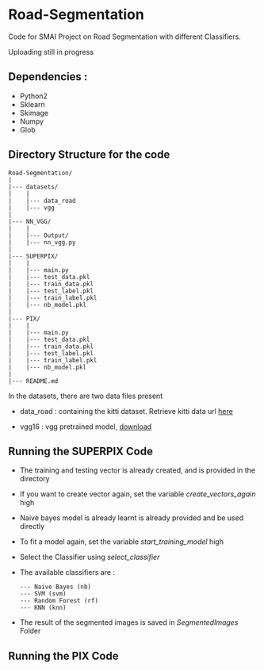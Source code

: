 # Road-Segmentation
Code for SMAI Project on Road Segmentation with different Classifiers.

Uploading still in progress


## Dependencies :

* Python2
* Sklearn
* Skimage
* Numpy 
* Glob


## Directory Structure for the code 
```
Road-Segmentation/
|
|--- datasets/
|    |
|    |--- data_road
|    |--- vgg
|
|--- NN_VGG/
|    |
|    |--- Output/
|    |--- nn_vgg.py
|    
|--- SUPERPIX/
|    |
|    |--- main.py
|    |--- test_data.pkl
|    |--- train_data.pkl
|    |--- test_label.pkl
|    |--- train_label.pkl
|    |--- nb_model.pkl
|    
|--- PIX/
|    |
|    |--- main.py
|    |--- test_data.pkl
|    |--- train_data.pkl
|    |--- test_label.pkl
|    |--- train_label.pkl
|    |--- nb_model.pkl
|    
|--- README.md

```

In the datasets, there are two data files present

* data_road : containing the kitti dataset.
	Retrieve kitti data url [here](http://www.cvlibs.net/download.php?file=data_road.zip)


* vgg16 : vgg pretrained model,
	[download]() 

## Running the SUPERPIX Code

* The training and testing vector is already created, and is provided in the directory
* If you want to create vector again, set the variable *create_vectors_again* high
* Naive bayes model is already learnt is already provided and be used directly
* To fit a model again, set the variable *start_training_model* high
* Select the Classifier using *select_classifier*
* The available classifiers are : 

	```
	--- Naive Bayes (nb)
	--- SVM (svm)
	--- Random Forest (rf)
	--- KNN (knn)
	```
* The result of the segmented images is saved in *SegmentedImages* Folder

## Running the PIX Code


